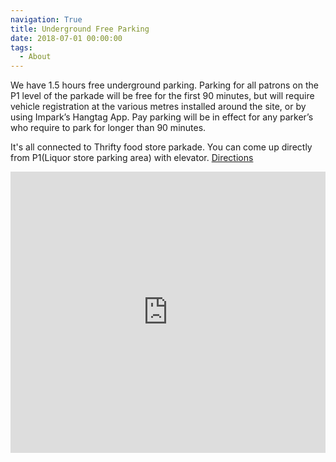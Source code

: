 ```yaml
---
navigation: True
title: Underground Free Parking
date: 2018-07-01 00:00:00
tags: 
  - About
---
```


We have 1.5 hours free underground parking. Parking for all patrons on the P1 level of the parkade will be free for the first 90 minutes, but will require vehicle registration at the various metres installed around the site, or by using Impark’s Hangtag App. Pay parking will be in effect for any parker’s who require to park for longer than 90 minutes.

It's all connected to Thrifty food store parkade. You can come up directly from P1(Liquor store parking area) with elevator. [Directions](https://goo.gl/maps/54ozHXfEGis)

<iframe src="https://www.google.com/maps/embed?pb=!1m24!1m12!1m3!1d2602.8990902171995!2d-122.83030192324824!3d49.27830929116578!2m3!1f0!2f0!3f0!3m2!1i1024!2i768!4f13.1!4m9!3e0!4m3!3m2!1d49.2769519!2d-122.8279996!4m3!3m2!1d49.279745899999995!2d-122.82897519999999!5e0!3m2!1sen!2sca!4v1538093911514" width="100%" height="450" frameborder="0" style="border:0" allowfullscreen></iframe>
